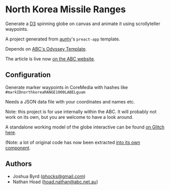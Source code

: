 # North Korea Missile Ranges

Generate a [D3](http://d3js.org/) spinning globe on canvas and animate it using scrollyteller waypoints.

A project generated from [aunty](http://github.com/abcnews/aunty)'s `preact-app` template.

Depends on [ABC's Odyssey Template](https://github.com/abcnews/odyssey).

The article is live now [on the ABC website](http://www.abc.net.au/news/2017-10-16/north-korea-missile-range-map/8880894).

## Configuration

Generate marker waypoints in CoreMedia with hashes like `#markIDnorthkoreaRANGE1000LABELguam`

Needs a JSON data file with your coordinates and names etc.

Note: this project is for use internally within the ABC. It will probably not work on its own, but you are welcome to have a look around.

A standalone working model of the globe interactive can be found [on Glitch here](https://glitch.com/~/nk).

(Note: a lot of original code has now been extracted [into its own component](https://github.com/abcnews/react-globe).

## Authors

- Joshua Byrd ([phocks@gmail.com](mailto:phocks@gmail.com))
- Nathan Hoad ([hoad.nathan@abc.net.au](mailto:hoad.nathan@abc.net.au))
